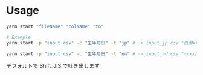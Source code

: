 # Usage

```sh
yarn start "fileName" "colName" "to"

# Example
yarn start -p "input.csv" -c "生年月日" -t "jp" # -> input_jp.csv "西暦xx年xx月xx日"

yarn start -p "input.csv" -c "生年月日" -t "en" # -> input_ad.csv "xxxx/xx/xx"
```

デフォルトで Shift_JIS で吐き出します
